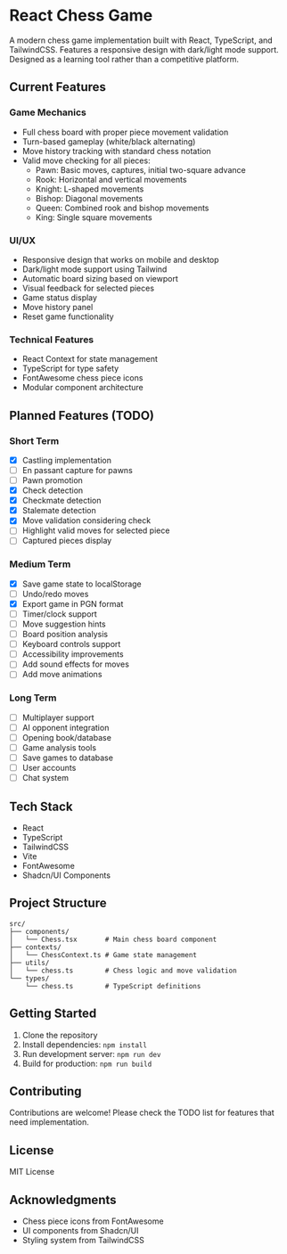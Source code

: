 # React Chess Game

A modern chess game implementation built with React, TypeScript, and TailwindCSS. Features a responsive design with dark/light mode support. Designed as a learning tool rather than a competitive platform.

## Current Features

### Game Mechanics

- Full chess board with proper piece movement validation
- Turn-based gameplay (white/black alternating)
- Move history tracking with standard chess notation
- Valid move checking for all pieces:
  - Pawn: Basic moves, captures, initial two-square advance
  - Rook: Horizontal and vertical movements
  - Knight: L-shaped movements
  - Bishop: Diagonal movements
  - Queen: Combined rook and bishop movements
  - King: Single square movements

### UI/UX

- Responsive design that works on mobile and desktop
- Dark/light mode support using Tailwind
- Automatic board sizing based on viewport
- Visual feedback for selected pieces
- Game status display
- Move history panel
- Reset game functionality

### Technical Features

- React Context for state management
- TypeScript for type safety
- FontAwesome chess piece icons
- Modular component architecture

## Planned Features (TODO)

### Short Term

- [X] Castling implementation
- [ ] En passant capture for pawns
- [ ] Pawn promotion
- [X] Check detection
- [X] Checkmate detection
- [X] Stalemate detection
- [X] Move validation considering check
- [ ] Highlight valid moves for selected piece
- [ ] Captured pieces display

### Medium Term

- [X] Save game state to localStorage
- [ ] Undo/redo moves
- [X] Export game in PGN format
- [ ] Timer/clock support
- [ ] Move suggestion hints
- [ ] Board position analysis
- [ ] Keyboard controls support
- [ ] Accessibility improvements
- [ ] Add sound effects for moves
- [ ] Add move animations

### Long Term

- [ ] Multiplayer support
- [ ] AI opponent integration
- [ ] Opening book/database
- [ ] Game analysis tools
- [ ] Save games to database
- [ ] User accounts
- [ ] Chat system

## Tech Stack

- React
- TypeScript
- TailwindCSS
- Vite
- FontAwesome
- Shadcn/UI Components

## Project Structure

```
src/
├── components/
│   └── Chess.tsx       # Main chess board component
├── contexts/
│   └── ChessContext.ts # Game state management
├── utils/
│   └── chess.ts        # Chess logic and move validation
└── types/
    └── chess.ts        # TypeScript definitions
```

## Getting Started

1. Clone the repository
2. Install dependencies: `npm install`
3. Run development server: `npm run dev`
4. Build for production: `npm run build`

## Contributing

Contributions are welcome! Please check the TODO list for features that need implementation.

## License

MIT License

## Acknowledgments

- Chess piece icons from FontAwesome
- UI components from Shadcn/UI
- Styling system from TailwindCSS
